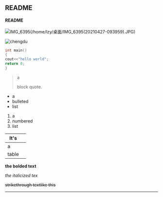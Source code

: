 ## README

#### README

[](https://github.com/lzybest/English.git)



![IMG_6395(/home/lzy/桌面/IMG_6395(20210427-093959).JPG)](/home/lzy/桌面/IMG_6395(20210427-093959).JPG)







![chengdu](https://gimg2.baidu.com/image_search/src=http%3A%2F%2Fimg.zcool.cn%2Fcommunity%2F0159ee59401da3a8012193a34c5e6a.jpg%401280w_1l_2o_100sh.jpg&refer=http%3A%2F%2Fimg.zcool.cn&app=2002&size=f9999,10000&q=a80&n=0&g=0n&fmt=jpeg?sec=1622080089&t=e4743ee51011f157f337675a371a96ed)



[]([https://www.baidu.com/s?ie=UTF-8&wd=%E5%AD%A6%E4%B9%A0%E9%80%9A](https://www.baidu.com/s?ie=UTF-8&wd=学习通))





```c++
int main()
{
cout<<"hello world";
return 0;
}
```





> a 
>
> block quote.



- a
- bulleted
- list



1. a
2. numbered
3. list



| It's  |      |
| ----- | ---- |
| a     |      |
| table |      |



 **the bolded text**



 *the italicized tex*



~~strikethrough textlike this~~



------

